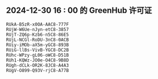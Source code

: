## 2024-12-30 16 : 00 的 GreenHub 许可证
```
RUkA-B5zR-x0OA-AAC8-777F
RUjW-W6Ue-nJyn-etC8-3857
RUjT-ZQ6p-Kzb6-n5C8-86E5
RUjL-NCGl-RoDU-3nC8-0ACB
RUiy-iMOb-aX5m-yGC8-893B
RUiG-llBs-VivB-YGC8-DC2B
RUhc-WPzy-gL06-oWC8-D51B
RUh1-KQWz-JO0e-O4C8-9B8D
RUgh-dCLk-OR2K-8JC8-A4A3
RUgV-O899-Q93V-rjC8-A77B
```
